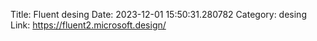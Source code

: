 Title: Fluent desing
Date: 2023-12-01 15:50:31.280782
Category: desing
Link: https://fluent2.microsoft.design/
